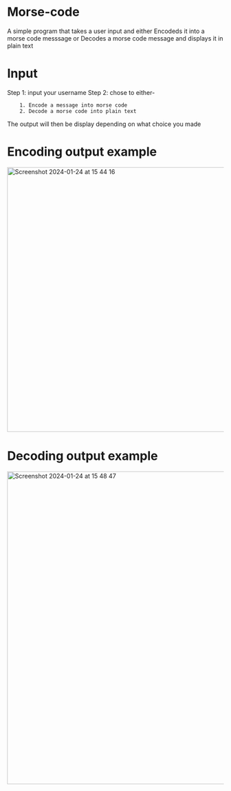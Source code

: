 # Morse-code

A simple program that takes a user input and either Encodeds it into a morse code messsage or Decodes a morse code message and displays it in plain text 

# Input 

Step 1: input your username 
Step 2: chose to either-

        1. Encode a message into morse code
        2. Decode a morse code into plain text 

The output will then be display depending on what choice you made 

# Encoding output example 

<img width="615" alt="Screenshot 2024-01-24 at 15 44 16" src="https://github.com/fraser-steven/Morse-code/assets/92175405/b45f522d-6f22-49d5-a0dd-c28f032ea6ff">

# Decoding output example 

<img width="727" alt="Screenshot 2024-01-24 at 15 48 47" src="https://github.com/fraser-steven/Morse-code/assets/92175405/eeb1ad0d-2351-4395-a550-2c47d8caa537">

